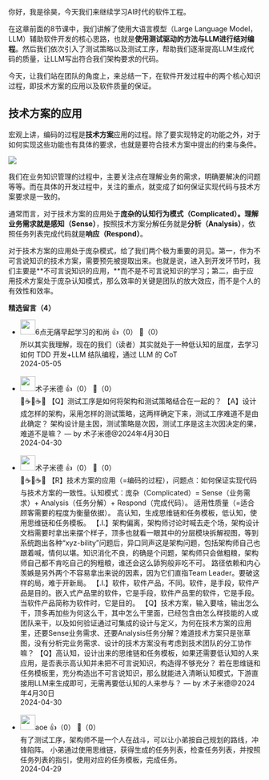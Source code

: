 你好，我是徐昊，今天我们来继续学习AI时代的软件工程。

在这章前面的8节课中，我们讲解了使用大语言模型（Large Language Model，LLM）辅助软件开发的核心思路，也就是**使用测试驱动的方法与LLM进行结对编程**。然后我们依次引入了测试策略以及测试工序，帮助我们逐渐提高LLM生成代码的质量，让LLM写出符合我们架构要求的代码。

今天，让我们站在团队的角度上，来总结一下，在软件开发过程中的两个核心知识过程，即技术方案的应用以及软件质量的保证。

## 技术方案的应用

宏观上讲，编码的过程是**技术方案**应用的过程。除了要实现特定的功能之外，对于如何实现这些功能也有具体的要求，也就是要符合技术方案中提出的约束与条件。

![](https://static001.geekbang.org/resource/image/06/5f/06bdb2a2f599abcef5a2b57bb0d8e05f.jpg?wh=1637x494)

我们在业务知识管理的过程中，主要关注点在理解业务的需求，明确要解决的问题等等。而在具体的开发过程中，关注的重点，就变成了如何保证实现代码与技术方案要求是一致的。

通常而言，对于技术方案的应用处于**庞杂的认知行为模式（Complicated）。理解业务需求就是感知（Sense）**，按照技术方案分解任务就是**分析（Analysis）**，依照任务列表完成代码就是**响应（Respond）**。

对于技术方案的应用处于庞杂模式，给了我们两个极为重要的洞见。第一，作为不可言说知识的技术方案，需要预先被提取出来。也就是说，进入到开发环节时，我们主要是**不可言说知识的应用，**而不是不可言说知识的学习；第二，由于应用技术方案处于庞杂认知模式，那么效率的关键是团队的放大效应，而不是个人的有效性和效率。
<div><strong>精选留言（4）</strong></div><ul>
<li><img src="https://static001.geekbang.org/account/avatar/00/19/fd/58/1af629c7.jpg" width="30px"><span>6点无痛早起学习的和尚</span> 👍（0） 💬（0）<div>所以其实我理解，现在的我们（读者）其实就处于一种低认知的层度，去学习如何 TDD 开发+LLM 结队编程，通过 LLM 的 CoT</div>2024-05-05</li><br/><li><img src="https://static001.geekbang.org/account/avatar/00/1c/f6/27/c27599ae.jpg" width="30px"><span>术子米德</span> 👍（0） 💬（0）<div>🤔☕️🤔☕️🤔
【Q】测试工序是如何将架构和测试策略结合在一起的？
【A】设计成怎样的架构，采用怎样的测试策略，这两样确定下来，测试工序难道不是由此确定？
架构设计是主因，测试策略是次因，测试工序是这主次因决定的果，难道不是嘛？
— by 术子米德@2024年4月30日</div>2024-04-30</li><br/><li><img src="https://static001.geekbang.org/account/avatar/00/1c/f6/27/c27599ae.jpg" width="30px"><span>术子米德</span> 👍（0） 💬（0）<div>🤔☕️🤔☕️🤔
【R】技术方案的应用（=编码的过程），问题点：如何保证实现代码与技术方案的一致性。认知模式：庞杂（Complicated）= Sense（业务需求）+ Analysis（任务分解）+ Respond（完成代码）。
适用性质量（=适合顾客需要的程度为衡量依据）。
高认知，生成思维链和任务模板，低认知，使用思维链和任务模板。
【.I.】架构偏离，架构师讨论时喊去走个场，架构设计文档需要时拿出来摆个样子，顶多也就看一眼其中的分层模块拆解视图，等到系统跑出各种“xyz-bility”问题后，异口同声这是架构问题，包括架构师自己也跟着喊，情何以堪。知识消化不良，的确是个问题，架构师只会做粗粮，架构师自己都不肯吃自己的狗粗粮，谁还会这么舔狗般非吃不可。
路径依赖和内心羡嫉是另外两个不容易拿出来说的因素，因为它们直指Team Leader。要破这样的局，难于开新局。
【.I.】软件，软件产品，不同。软件，是手段，软件产品是目的。嵌入式产品里的软件，它是手段，软件产品里的软件，它是手段。当软件产品简称为软件时，它是目的。
【Q】技术方案，输入要啥，输出怎么干，顶多再加些为何这么干，其中怎么干里面，已经包含由怎么样技能的人或团队来干，以及如何验证通过可集成的设计与定义，为何在技术方案的应用里，还要Sense业务需求、还要Analysis任务分解？难道技术方案只是张草图，没有分析完业务需求、设计的技术方案没有考虑到技术团队的分工协作嘛？
【Q】高认知，设计出来的思维链和任务模板，如果还需要低认知的人来应用，是否表示高认知并未把不可言说知识，构造得不够充分？ 若在思维链和任务模板里，充分构造出不可言说知识，那么就能进入清晰认知模式，下游直接用LLM来生成即可，无需再要低认知的人来参与？
— by 术子米德@2024年4月30日</div>2024-04-30</li><br/><li><img src="https://static001.geekbang.org/account/avatar/00/11/1d/de/62bfa83f.jpg" width="30px"><span>aoe</span> 👍（0） 💬（0）<div>有了测试工序，架构师不是一个人在战斗，可以让小弟按自己规划的路线，冲锋陷阵。
小弟通过使用思维链，获得生成的任务列表，检查任务列表，并按照任务列表的指引，使用对应的任务模板，完成任务。</div>2024-04-29</li><br/>
</ul>
